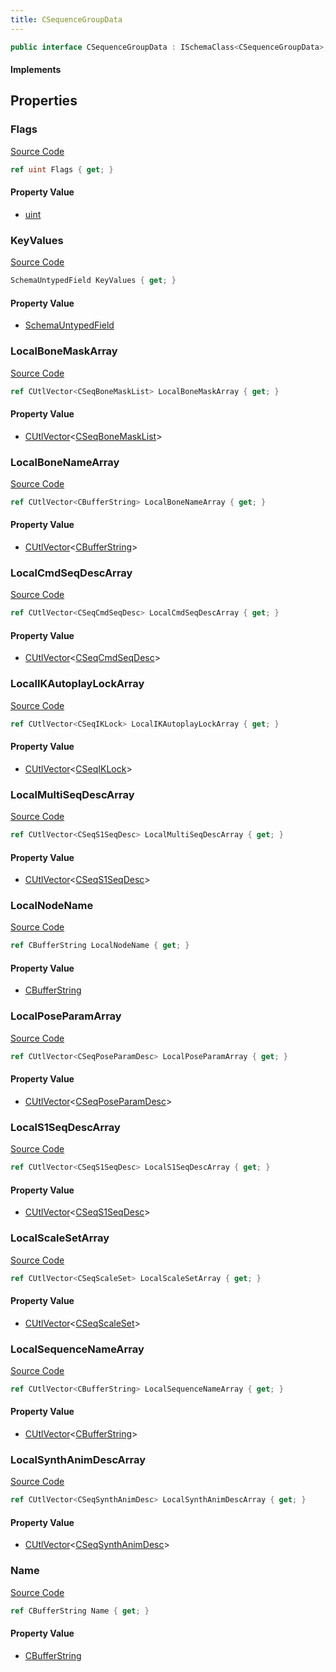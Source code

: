 ```yaml
---
title: CSequenceGroupData
---
```


```csharp
public interface CSequenceGroupData : ISchemaClass<CSequenceGroupData>, ISchemaField, ISchemaClass, INativeHandle
```

#### Implements

## Properties

### Flags

[Source Code](https://github.com/swiftly-solution/swiftlys2/blob/main/managed/src/SwiftlyS2.Generated/Schemas/Interfaces/CSequenceGroupData.cs#L19)

```csharp
ref uint Flags { get; }
```

#### Property Value

- [uint](https://learn.microsoft.com/dotnet/api/system.uint32)

### KeyValues

[Source Code](https://github.com/swiftly-solution/swiftlys2/blob/main/managed/src/SwiftlyS2.Generated/Schemas/Interfaces/CSequenceGroupData.cs#L42)

```csharp
SchemaUntypedField KeyValues { get; }
```

#### Property Value

- [SchemaUntypedField](/docs/api/shared/schemas/schemauntypedfield)

### LocalBoneMaskArray

[Source Code](https://github.com/swiftly-solution/swiftlys2/blob/main/managed/src/SwiftlyS2.Generated/Schemas/Interfaces/CSequenceGroupData.cs#L31)

```csharp
ref CUtlVector<CSeqBoneMaskList> LocalBoneMaskArray { get; }
```

#### Property Value

- [CUtlVector](/docs/api/-1)<[CSeqBoneMaskList](/docs/api/shared/schemadefinitions/cseqbonemasklist)>

### LocalBoneNameArray

[Source Code](https://github.com/swiftly-solution/swiftlys2/blob/main/managed/src/SwiftlyS2.Generated/Schemas/Interfaces/CSequenceGroupData.cs#L35)

```csharp
ref CUtlVector<CBufferString> LocalBoneNameArray { get; }
```

#### Property Value

- [CUtlVector](/docs/api/-1)<[CBufferString](/docs/api/shared/natives/cbufferstring)>

### LocalCmdSeqDescArray

[Source Code](https://github.com/swiftly-solution/swiftlys2/blob/main/managed/src/SwiftlyS2.Generated/Schemas/Interfaces/CSequenceGroupData.cs#L29)

```csharp
ref CUtlVector<CSeqCmdSeqDesc> LocalCmdSeqDescArray { get; }
```

#### Property Value

- [CUtlVector](/docs/api/-1)<[CSeqCmdSeqDesc](/docs/api/shared/schemadefinitions/cseqcmdseqdesc)>

### LocalIKAutoplayLockArray

[Source Code](https://github.com/swiftly-solution/swiftlys2/blob/main/managed/src/SwiftlyS2.Generated/Schemas/Interfaces/CSequenceGroupData.cs#L44)

```csharp
ref CUtlVector<CSeqIKLock> LocalIKAutoplayLockArray { get; }
```

#### Property Value

- [CUtlVector](/docs/api/-1)<[CSeqIKLock](/docs/api/shared/schemadefinitions/cseqiklock)>

### LocalMultiSeqDescArray

[Source Code](https://github.com/swiftly-solution/swiftlys2/blob/main/managed/src/SwiftlyS2.Generated/Schemas/Interfaces/CSequenceGroupData.cs#L25)

```csharp
ref CUtlVector<CSeqS1SeqDesc> LocalMultiSeqDescArray { get; }
```

#### Property Value

- [CUtlVector](/docs/api/-1)<[CSeqS1SeqDesc](/docs/api/shared/schemadefinitions/cseqs1seqdesc)>

### LocalNodeName

[Source Code](https://github.com/swiftly-solution/swiftlys2/blob/main/managed/src/SwiftlyS2.Generated/Schemas/Interfaces/CSequenceGroupData.cs#L37)

```csharp
ref CBufferString LocalNodeName { get; }
```

#### Property Value

- [CBufferString](/docs/api/shared/natives/cbufferstring)

### LocalPoseParamArray

[Source Code](https://github.com/swiftly-solution/swiftlys2/blob/main/managed/src/SwiftlyS2.Generated/Schemas/Interfaces/CSequenceGroupData.cs#L39)

```csharp
ref CUtlVector<CSeqPoseParamDesc> LocalPoseParamArray { get; }
```

#### Property Value

- [CUtlVector](/docs/api/-1)<[CSeqPoseParamDesc](/docs/api/shared/schemadefinitions/cseqposeparamdesc)>

### LocalS1SeqDescArray

[Source Code](https://github.com/swiftly-solution/swiftlys2/blob/main/managed/src/SwiftlyS2.Generated/Schemas/Interfaces/CSequenceGroupData.cs#L23)

```csharp
ref CUtlVector<CSeqS1SeqDesc> LocalS1SeqDescArray { get; }
```

#### Property Value

- [CUtlVector](/docs/api/-1)<[CSeqS1SeqDesc](/docs/api/shared/schemadefinitions/cseqs1seqdesc)>

### LocalScaleSetArray

[Source Code](https://github.com/swiftly-solution/swiftlys2/blob/main/managed/src/SwiftlyS2.Generated/Schemas/Interfaces/CSequenceGroupData.cs#L33)

```csharp
ref CUtlVector<CSeqScaleSet> LocalScaleSetArray { get; }
```

#### Property Value

- [CUtlVector](/docs/api/-1)<[CSeqScaleSet](/docs/api/shared/schemadefinitions/cseqscaleset)>

### LocalSequenceNameArray

[Source Code](https://github.com/swiftly-solution/swiftlys2/blob/main/managed/src/SwiftlyS2.Generated/Schemas/Interfaces/CSequenceGroupData.cs#L21)

```csharp
ref CUtlVector<CBufferString> LocalSequenceNameArray { get; }
```

#### Property Value

- [CUtlVector](/docs/api/-1)<[CBufferString](/docs/api/shared/natives/cbufferstring)>

### LocalSynthAnimDescArray

[Source Code](https://github.com/swiftly-solution/swiftlys2/blob/main/managed/src/SwiftlyS2.Generated/Schemas/Interfaces/CSequenceGroupData.cs#L27)

```csharp
ref CUtlVector<CSeqSynthAnimDesc> LocalSynthAnimDescArray { get; }
```

#### Property Value

- [CUtlVector](/docs/api/-1)<[CSeqSynthAnimDesc](/docs/api/shared/schemadefinitions/cseqsynthanimdesc)>

### Name

[Source Code](https://github.com/swiftly-solution/swiftlys2/blob/main/managed/src/SwiftlyS2.Generated/Schemas/Interfaces/CSequenceGroupData.cs#L17)

```csharp
ref CBufferString Name { get; }
```

#### Property Value

- [CBufferString](/docs/api/shared/natives/cbufferstring)

